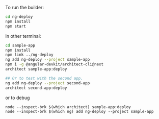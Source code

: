 To run the builder:
```sh
cd ng-deploy
npm install
npm start
```

In other terminal:

```sh
cd sample-app
npm install
npm link ../ng-deploy
ng add ng-deploy --project sample-app
npm i -g @angular-devkit/architect-cli@next
architect sample-app:deploy

## Or to test with the second app.
ng add ng-deploy --project second-app
architect second-app:deploy

```

or to debug 
```
node --inspect-brk $(which architect) sample-app:deploy
node --inspect-brk $(which ng) add ng-deploy --project sample-app
```
